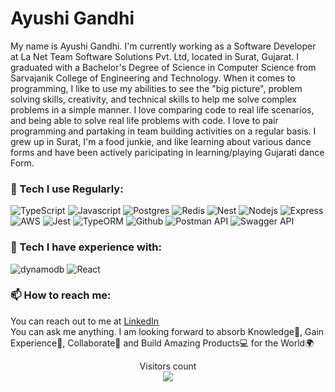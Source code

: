# Ayushi Gandhi

<p>My name is Ayushi Gandhi. I'm currently working as a Software Developer at La Net Team Software Solutions Pvt. Ltd, located in Surat, Gujarat. I graduated with a Bachelor's Degree of Science in Computer Science from Sarvajanik College of Engineering and Technology. When it comes to programming, I like to use my abilities to see the "big picture", problem solving skills, creativity, and technical skills to help me solve complex problems in a simple manner. I love comparing code to real life scenarios, and being able to solve real life problems with code. I love to pair programming and partaking in team building activities on a regular basis. I grew up in Surat, I'm a food junkie, and like learning about various dance forms and have been actively paricipating in learning/playing Gujarati dance Form.
</p>


<h3>🔭 Tech I use Regularly:</h3>
<p>
  <img alt="TypeScript" src="https://img.shields.io/badge/-TypeScript-007ACC?style=flat-square&logo=typescript&logoColor=white" />
  <img alt="Javascript" src="https://img.shields.io/badge/javascript-%23323330.svg?style=flat-square&logo=javascript&logoColor=%23F7DF1E"/>
  <img alt="Postgres" src="https://img.shields.io/badge/PostgreSQL-316192?style=flat-square&logo=postgresql&logoColor=white" />
  <img alt="Redis" src="https://img.shields.io/badge/redis-%23DD0030.svg?style=flat-square&logo=redis&logoColor=white" />
  <img alt="Nest" src="https://img.shields.io/badge/NestJS-E0234E?style=flat-square&logo=NestJS&logoColor=white" />
  <img alt="Nodejs" src="https://img.shields.io/badge/-Nodejs-43853d?style=flat-square&logo=Node.js&logoColor=white" />
  <img alt="Express" src="https://img.shields.io/badge/Express.js-404D59?style=flat-square" />
  <img alt="AWS" src="https://img.shields.io/badge/AWS-232F3E?style=flat-square&logo=amazon-aws&logoColor=white" />
  <img alt="Jest" src="https://img.shields.io/badge/-Jest-C21325?style=flat-square&logo=Jest&logoColor=white" />
  <img alt="TypeORM" src="https://img.shields.io/badge/-Typeorm-fg046?style=flat-square&logo=typeorm&logoColor=white&link=https://typeorm.io" />
  <img alt="Github" src="https://badges.aleen42.com/src/github.svg"/>
  <img alt="Postman API" src="https://img.shields.io/badge/Postman-FF6C37?style=flat-square&logo=postman&logoColor=white"/>
  <img alt="Swagger API" src="https://img.shields.io/badge/-Swagger-%23Clojure?style=flat-square&logo=swagger&logoColor=white"/>
</p>


<h3>🌱 Tech I have experience with: </h3>
<p>
  <img alt="dynamodb" src="https://img.shields.io/badge/DynamoDB-4053D6?style=flat-square&logo=AmazonDynamoDB&logoColor=white" />
  <img alt="React" src="https://img.shields.io/badge/-React-45b8d8?style=flat-square&logo=react&logoColor=white" />
</p>


<h3>📫 How to reach me:</h3>
<p> You can reach out to me at <a href="https://www.linkedin.com/in/ayushi-gandhi-77a9b31b3/" >LinkedIn</a> 
<br>
You can ask me anything. I am looking forward to absorb Knowledge🧠, Gain Experience🧐, Collaborate🤝 and Build Amazing Products💻 for the World🌍

<br/>
<p align="center"> 
  Visitors count<br>
  <img src="https://profile-counter.glitch.me/AyushiGandhi/count.svg" />
</p>




